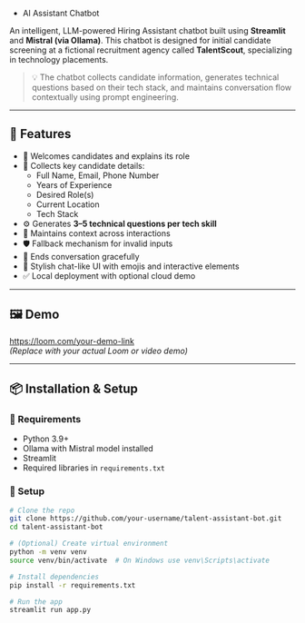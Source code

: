  - AI Assistant Chatbot

An intelligent, LLM-powered Hiring Assistant chatbot built using **Streamlit** and **Mistral (via Ollama)**. This chatbot is designed for initial candidate screening at a fictional recruitment agency called **TalentScout**, specializing in technology placements.

> 💡 The chatbot collects candidate information, generates technical questions based on their tech stack, and maintains conversation flow contextually using prompt engineering.

---

## 🚀 Features

- 👋 Welcomes candidates and explains its role
- 📩 Collects key candidate details:
  - Full Name, Email, Phone Number
  - Years of Experience
  - Desired Role(s)
  - Current Location
  - Tech Stack
- ⚙️ Generates **3–5 technical questions per tech skill**
- 🧠 Maintains context across interactions
- 🛡️ Fallback mechanism for invalid inputs
- 🎯 Ends conversation gracefully
- 💅 Stylish chat-like UI with emojis and interactive elements
- ✅ Local deployment with optional cloud demo

---

## 🖼️ Demo

https://loom.com/your-demo-link  
*(Replace with your actual Loom or video demo)*

---

## 📦 Installation & Setup

### 🔧 Requirements

- Python 3.9+
- Ollama with Mistral model installed
- Streamlit
- Required libraries in `requirements.txt`

### 📁 Setup

```bash
# Clone the repo
git clone https://github.com/your-username/talent-assistant-bot.git
cd talent-assistant-bot

# (Optional) Create virtual environment
python -m venv venv
source venv/bin/activate  # On Windows use venv\Scripts\activate

# Install dependencies
pip install -r requirements.txt

# Run the app
streamlit run app.py


